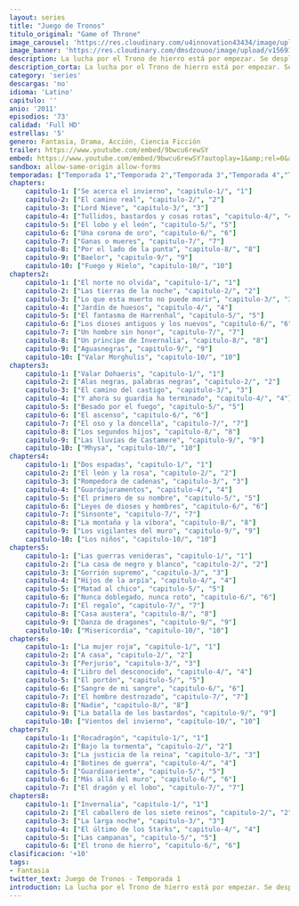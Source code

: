 ```yaml
---
layout: series
title: "Juego de Tronos"
titulo_original: "Game of Throne"
image_carousel: 'https://res.cloudinary.com/u4innovation43434/image/upload/v1584318162/juegoss-min_mtvrpo.jpg'
image_banner: 'https://res.cloudinary.com/dmsdzouoo/image/upload/v1569176893/cq5dam.web_.1200.675-678x381-min_lniy1l.jpg'
description: La lucha por el Trono de hierro está por empezar. Se desplegará desde el sur, donde el calor engendra conspiraciones, lujurias e intrigas, pasando por las vastas y salvajes tierras del este, hasta llegar al gélido norte, donde una pared de hielo de 800 pies protege al reino de las fuerzas del mal que yacen detrás. Reyes y reinas, caballeros y renegados, mentirosos, nobles y hombres de bien... Todos quieren jugar.
description_corta: La lucha por el Trono de hierro está por empezar. Se desplegará desde el sur, donde el calor engendra conspiraciones, lujurias e intrigas, pasando por las vastas y salvajes tierras del este, hasta llegar al gélido norte, donde una pared de hielo de 800 pies protege al reino de las fuerzas del mal que yacen detrás. Reyes y reinas, caballeros y renegados, mentirosos, nobles y hombres de bien... Todos quieren jugar.
category: 'series'
descargas: 'no'
idioma: 'Latino'
capitulo: ''
anio: '2011'
episodios: '73'
calidad: 'Full HD'
estrellas: '5'
genero: Fantasia, Drama, Acción, Ciencia Ficción
trailer: https://www.youtube.com/embed/9bwcu6rewSY
embed: https://www.youtube.com/embed/9bwcu6rewSY?autoplay=1&amp;rel=0&amp;hd=1&border=0&wmode=opaque&enablejsapi=1&modestbranding=1&controls=1&showinfo=0
sandbox: allow-same-origin allow-forms 
temporadas: ["Temporada 1","Temporada 2","Temporada 3","Temporada 4","Temporada 5","Temporada 6","Temporada 7","Temporada 8"]
chapters:
    capitulo-1: ["Se acerca el invierno", "capitulo-1/", "1"]
    capitulo-2: ["El camino real", "capitulo-2/", "2"]
    capitulo-3: ["Lord Nieve", "capitulo-3/", "3"]
    capitulo-4: ["Tullidos, bastardos y cosas rotas", "capitulo-4/", "4"]
    capitulo-5: ["El lobo y el león", "capitulo-5/", "5"]
    capitulo-6: ["Una corona de oro", "capitulo-6/", "6"]
    capitulo-7: ["Ganas o mueres", "capitulo-7/", "7"]
    capitulo-8: ["Por el lado de la punta", "capitulo-8/", "8"]
    capitulo-9: ["Baelor", "capitulo-9/", "9"]
    capitulo-10: ["Fuego y Hielo", "capitulo-10/", "10"]
chapters2:
    capitulo-1: ["El norte no olvida", "capitulo-1/", "1"]
    capitulo-2: ["Las tierras de la noche", "capitulo-2/", "2"]
    capitulo-3: ["Lo que esta muerto no puede morir", "capitulo-3/", "3"]
    capitulo-4: ["Jardín de huesos", "capitulo-4/", "4"]
    capitulo-5: ["El fantasma de Harrenhal", "capitulo-5/", "5"]
    capitulo-6: ["Los dioses antiguos y los nuevos", "capitulo-6/", "6"]
    capitulo-7: ["Un hombre sin honor", "capitulo-7/", "7"]
    capitulo-8: ["Un principe de Invernalia", "capitulo-8/", "8"]
    capitulo-9: ["Aguasnegras", "capitulo-9/", "9"]
    capitulo-10: ["Valar Morghulis", "capitulo-10/", "10"]
chapters3:
    capitulo-1: ["Valar Dohaeris", "capitulo-1/", "1"]
    capitulo-2: ["Alas negras, palabras negras", "capitulo-2/", "2"]
    capitulo-3: ["El camino del castigo", "capitulo-3/", "3"]
    capitulo-4: ["Y ahora su guardia ha terminado", "capitulo-4/", "4"]
    capitulo-5: ["Besado por el fuego", "capitulo-5/", "5"]
    capitulo-6: ["El ascenso", "capitulo-6/", "6"]
    capitulo-7: ["El oso y la doncella", "capitulo-7/", "7"]
    capitulo-8: ["Los segundos hijos", "capitulo-8/", "8"]
    capitulo-9: ["Las lluvias de Castamere", "capitulo-9/", "9"]
    capitulo-10: ["Mhysa", "capitulo-10/", "10"]
chapters4:
    capitulo-1: ["Dos espadas", "capitulo-1/", "1"]
    capitulo-2: ["El león y la rosa", "capitulo-2/", "2"]
    capitulo-3: ["Rompedora de cadenas", "capitulo-3/", "3"]
    capitulo-4: ["Guardajuramentos", "capitulo-4/", "4"]
    capitulo-5: ["El primero de su nombre", "capitulo-5/", "5"]
    capitulo-6: ["Leyes de dioses y hombres", "capitulo-6/", "6"]
    capitulo-7: ["Sinsonte", "capitulo-7/", "7"]
    capitulo-8: ["La montaña y la víbora", "capitulo-8/", "8"]
    capitulo-9: ["Los vigilantes del muro", "capitulo-9/", "9"]
    capitulo-10: ["Los niños", "capitulo-10/", "10"]
chapters5:
    capitulo-1: ["Las guerras venideras", "capitulo-1/", "1"]
    capitulo-2: ["La casa de negro y blanco", "capitulo-2/", "2"]
    capitulo-3: ["Gorrión supremo", "capitulo-3/", "3"]
    capitulo-4: ["Hijos de la arpía", "capitulo-4/", "4"]
    capitulo-5: ["Matad al chico", "capitulo-5/", "5"]
    capitulo-6: ["Nunca doblegado, nunca roto", "capitulo-6/", "6"]
    capitulo-7: ["El regalo", "capitulo-7/", "7"]
    capitulo-8: ["Casa austera", "capitulo-8/", "8"]
    capitulo-9: ["Danza de dragones", "capitulo-9/", "9"]
    capitulo-10: ["Misericordia", "capitulo-10/", "10"]
chapters6:
    capitulo-1: ["La mujer roja", "capitulo-1/", "1"]
    capitulo-2: ["A casa", "capitulo-2/", "2"]
    capitulo-3: ["Perjurio", "capitulo-3/", "3"]
    capitulo-4: ["Libro del desconocido", "capitulo-4/", "4"]
    capitulo-5: ["El portón", "capitulo-5/", "5"]
    capitulo-6: ["Sangre de mi sangre", "capitulo-6/", "6"]
    capitulo-7: ["El hombre destrozado", "capitulo-7/", "7"]
    capitulo-8: ["Nadie", "capitulo-8/", "8"]
    capitulo-9: ["La batalla de los bastardos", "capitulo-9/", "9"]
    capitulo-10: ["Vientos del invierno", "capitulo-10/", "10"]
chapters7:
    capitulo-1: ["Rocadragón", "capitulo-1/", "1"]
    capitulo-2: ["Bajo la tormenta", "capitulo-2/", "2"]
    capitulo-3: ["La justicia de la reina", "capitulo-3/", "3"]
    capitulo-4: ["Botines de guerra", "capitulo-4/", "4"]
    capitulo-5: ["Guardiaoriente", "capitulo-5/", "5"]
    capitulo-6: ["Más allá del muro", "capitulo-6/", "6"]
    capitulo-7: ["El dragón y el lobo", "capitulo-7/", "7"]
chapters8:
    capitulo-1: ["Invernalia", "capitulo-1/", "1"]
    capitulo-2: ["El caballero de los siete reinos", "capitulo-2/", "2"]
    capitulo-3: ["La larga noche", "capitulo-3/", "3"]
    capitulo-4: ["El último de los Starks", "capitulo-4/", "4"]
    capitulo-5: ["Las campanas", "capitulo-5/", "5"]
    capitulo-6: ["El trono de hierro", "capitulo-6/", "6"]
clasificacion: '+10'
tags:
- Fantasia
twitter_text: Juego de Tronos - Temporada 1
introduction: La lucha por el Trono de hierro está por empezar. Se desplegará desde el sur, donde el calor engendra conspiraciones, lujurias e intrigas, pasando por las vastas y salvajes tierras del este, hasta llegar al gélido norte, donde una pared de hielo de 800 pies protege al reino de las fuerzas del mal que yacen detrás. Reyes y reinas, caballeros y renegados, mentirosos, nobles y hombres de bien... Todos quieren jugar.
---
```












